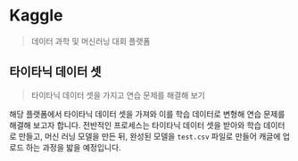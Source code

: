 # Kaggle
> 데이터 과학 및 머신러닝 대회 플랫폼

## 타이타닉 데이터 셋
> 타이타닉 데이터 셋을 가지고 연습 문제를 해결해 보기

해당 플랫폼에서 타이타닉 데이터 셋을 가져와 이를 학습 데이터로 변형해 연습 문제를 해결해 보고자 합니다. 전반적인 프로세스는 타이타닉 데이터 셋을 받아와 학습 데이터로 만들고, 머신 러닝 모델을 만든 뒤, 완성된 모델을 <code>test.csv</code> 파일로 만들어 캐글에 업로드 하는 과정을 밟을 예정입니다.